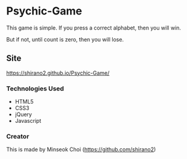 # Psychic-Game

This game is simple. If you press a correct alphabet, then you will win.

But if not, until count is zero, then you will lose.


## Site
https://shirano2.github.io/Psychic-Game/


### Technologies Used

* HTML5
* CSS3
* jQuery
* Javascript


### Creator
This is made by Minseok Choi (https://github.com/shirano2)
